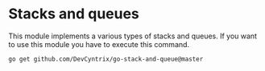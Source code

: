# Stacks and queues

This module implements a various types of stacks and queues. If you want to use this module you have to execute this command.

```bash
go get github.com/DevCyntrix/go-stack-and-queue@master
```
